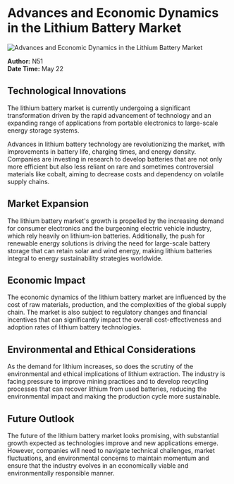 # Advances and Economic Dynamics in the Lithium Battery Market

![Advances and Economic Dynamics in the Lithium Battery Market](https://uploads-ssl.webflow.com/665f9886cd4e586a9a14dc8c/66989ebd52ce2a875d06f2e0_Advances%20and%20Economic%20Dynamics%20in%20the%20Lithium%20Battery%20Market.png)

**Author:** N51  
**Date Time:** May 22

## Technological Innovations

The lithium battery market is currently undergoing a significant transformation driven by the rapid advancement of technology and an expanding range of applications from portable electronics to large-scale energy storage systems.

Advances in lithium battery technology are revolutionizing the market, with improvements in battery life, charging times, and energy density. Companies are investing in research to develop batteries that are not only more efficient but also less reliant on rare and sometimes controversial materials like cobalt, aiming to decrease costs and dependency on volatile supply chains.

## Market Expansion

The lithium battery market's growth is propelled by the increasing demand for consumer electronics and the burgeoning electric vehicle industry, which rely heavily on lithium-ion batteries. Additionally, the push for renewable energy solutions is driving the need for large-scale battery storage that can retain solar and wind energy, making lithium batteries integral to energy sustainability strategies worldwide.

## Economic Impact

The economic dynamics of the lithium battery market are influenced by the cost of raw materials, production, and the complexities of the global supply chain. The market is also subject to regulatory changes and financial incentives that can significantly impact the overall cost-effectiveness and adoption rates of lithium battery technologies.

## Environmental and Ethical Considerations

As the demand for lithium increases, so does the scrutiny of the environmental and ethical implications of lithium extraction. The industry is facing pressure to improve mining practices and to develop recycling processes that can recover lithium from used batteries, reducing the environmental impact and making the production cycle more sustainable.

## Future Outlook

The future of the lithium battery market looks promising, with substantial growth expected as technologies improve and new applications emerge. However, companies will need to navigate technical challenges, market fluctuations, and environmental concerns to maintain momentum and ensure that the industry evolves in an economically viable and environmentally responsible manner.